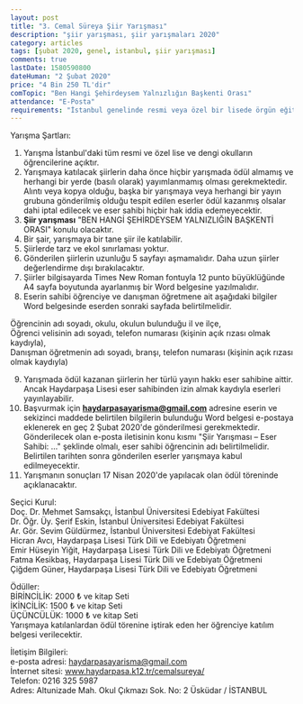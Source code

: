 ```yaml
---
layout: post
title: "3. Cemal Süreya Şiir Yarışması"
description: "şiir yarışması, şiir yarışmaları 2020"
category: articles
tags: [şubat 2020, genel, istanbul, şiir yarışması]
comments: true
lastDate: 1580590800
dateHuman: "2 Şubat 2020"
price: "4 Bin 250 TL'dir"
comTopic: "Ben Hangi Şehirdeysem Yalnızlığın Başkenti Orası"
attendance: "E-Posta"
requirements: "İstanbul genelinde resmi veya özel bir lisede örgün eğitim gören öğrenciler"
---
```


Yarışma Şartları:  
1. Yarışma İstanbul'daki tüm resmi ve özel lise ve dengi okulların öğrencilerine açıktır.
2. Yarışmaya katılacak şiirlerin daha önce hiçbir yarışmada ödül almamış ve herhangi bir yerde (basılı olarak) yayımlanmamış olması gerekmektedir. Alıntı veya kopya olduğu, başka bir yarışmaya veya herhangi bir yayın grubuna gönderilmiş olduğu tespit edilen eserler ödül kazanmış olsalar dahi iptal edilecek ve eser sahibi hiçbir hak iddia edemeyecektir.
3. **Şiir yarışması** "BEN HANGİ ŞEHİRDEYSEM YALNIZLIĞIN BAŞKENTİ ORASI" konulu olacaktır.
4. Bir şair, yarışmaya bir tane şiir ile katılabilir.
5. Şiirlerde tarz ve ekol sınırlaması yoktur.
6. Gönderilen şiirlerin uzunluğu 5 sayfayı aşmamalıdır. Daha uzun şiirler değerlendirme dışı bırakılacaktır.
7. Şiirler bilgisayarda Times New Roman fontuyla 12 punto büyüklüğünde A4 sayfa boyutunda ayarlanmış bir Word belgesine yazılmalıdır.
8. Eserin sahibi öğrenciye ve danışman öğretmene ait aşağıdaki bilgiler Word belgesinde eserden sonraki sayfada belirtilmelidir.  

Öğrencinin adı soyadı, okulu, okulun bulunduğu il ve ilçe,  
Öğrenci velisinin adı soyadı, telefon numarası (kişinin açık rızası olmak kaydıyla),  
Danışman öğretmenin adı soyadı, branşı, telefon numarası (kişinin açık rızası olmak kaydıyla)  

9. Yarışmada ödül kazanan şiirlerin her türlü yayın hakkı eser sahibine aittir. Ancak Haydarpaşa Lisesi eser sahibinden izin almak kaydıyla eserleri yayınlayabilir.
10. Başvurmak için **haydarpasayarisma@gmail.com** adresine eserin ve sekizinci maddede belirtilen bilgilerin bulunduğu Word belgesi e-postaya eklenerek en geç 2 Şubat 2020'de gönderilmesi gerekmektedir. Gönderilecek olan e-posta iletisinin konu kısmı "Şiir Yarışması – Eser Sahibi: ..." şeklinde olmalı, eser sahibi öğrencinin adı belirtilmelidir. Belirtilen tarihten sonra gönderilen eserler yarışmaya kabul edilmeyecektir.
11. Yarışmanın sonuçları 17 Nisan 2020'de yapılacak olan ödül töreninde açıklanacaktır.

Seçici Kurul:  
Doç. Dr. Mehmet Samsakçı, İstanbul Üniversitesi Edebiyat Fakültesi  
Dr. Öğr. Üy. Şerif Eskin, İstanbul Üniversitesi Edebiyat Fakültesi  
Ar. Gör. Sevim Güldürmez, İstanbul Üniversitesi Edebiyat Fakültesi  
Hicran Avcı, Haydarpaşa Lisesi Türk Dili ve Edebiyatı Öğretmeni  
Emir Hüseyin Yiğit, Haydarpaşa Lisesi Türk Dili ve Edebiyatı Öğretmeni  
Fatma Kesikbaş, Haydarpaşa Lisesi Türk Dili ve Edebiyatı Öğretmeni  
Çiğdem Güner, Haydarpaşa Lisesi Türk Dili ve Edebiyatı Öğretmeni  

Ödüller:  
BİRİNCİLİK: 2000 ₺ ve kitap Seti  
İKİNCİLİK: 1500 ₺ ve kitap Seti  
ÜÇÜNCÜLÜK: 1000 ₺ ve kitap Seti  
Yarışmaya katılanlardan ödül törenine iştirak eden her öğrenciye katılım belgesi verilecektir.

İletişim Bilgileri:  
e-posta adresi: haydarpasayarisma@gmail.com  
İnternet sitesi: www.haydarpasa.k12.tr/cemalsureya/  
Telefon: 0216 325 5987  
Adres: Altunizade Mah. Okul Çıkmazı Sok. No: 2 Üsküdar / İSTANBUL